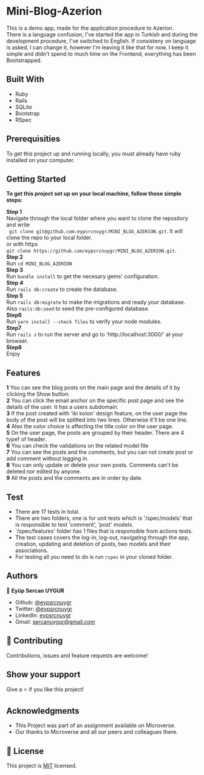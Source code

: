 # Mini-Blog-Azerion
This is a demo app, made for the application procedure to Azerion.<br>
There is a language confusion, I've started the app in Turkish and during the development procedure, I've switched to English.
If consisteny on language is asked, I can change it, however I'm leaving it like that for now. I keep it simple and didn't spend to much time
on the Frontend, everything has been Bootstrapped.

## Built With
* Ruby
* Rails
* SQLite
* Bootstrap
* RSpec

## Prerequisities

To get this project up and running locally, you must already have ruby installed on your computer.

## Getting Started

**To get this project set up on your local machine, follow these simple steps:**

**Step 1**<br>
Navigate through the local folder where you want to clone the repository and write<br>
``` git clone git@github.com:eypsrcnuygr/MINI_BLOG_AZERION.git```. It will clone the repo to your local folder.<br>
or with https<br>
```git clone https://github.com/eypsrcnuygr/MINI_BLOG_AZERION.git```.<br>
**Step 2**<br>
Run ```cd MINI_BLOG_AZERION```<br>
**Step 3**<br>
Run ```bundle install``` to get the necesary gems' configuration.<br>
**Step 4**<br>
Run ```rails db:create``` to create the database.<br>
**Step 5**<br>
Run ```rails db:migrate``` to make the migrations and ready your database. Also ```rails:db:seed``` to seed the pre-configured database.<br>
**Step6**<br>
Run ```yarn install --check files``` to verify your node modules.<br>
**Step7**<br>
Run ```rails s``` to run the server and go to 'http://localhost:3000/' at your browser.<br>
**Step8**<br>
Enjoy<br>

## Features

**1**
You can see the blog posts on the main page and the details of it by clicking the Show button.<br>
**2**
You can click the email anchor on the specific post page and see the details of the user. It has a users subdomain.<br>
**3**
If the post created with 'iki kolon' design feature, on the user page the body of the post will be splitted into two lines. Otherwise it'll be one line. <br>
**4**
Also the color choice is affecting the title color on the user page.<br>
**5**
On the user page, the posts are grouped by their header. There are 4 typef of header.<br> 
**6**
You can check the validations on the related model file<br>
**7**
You can see the posts and the comments, but you can not create post or add comment without logging in.<br>
**8**
You can only update or delete your own posts. Comments can't be deleted nor edited by anyone.<br>
**9**
All the posts and the comments are in order by date.
## Test
- There are 17 tests in total.
- There are two folders, one is for unit tests which is '/spec/models' that is responsible to test 'comment', 'post' models.
- '/spec/features' folder has 1 files that is responsible from actions tests.
- The test cases covers the log-in, log-out, navigating through the app, creation, updating and deletion of posts, two models and their associations.
- For testing all you need to do is run ```rspec``` in your cloned folder.

## Authors

👤 **Eyüp Sercan UYGUR**

-   Github: [@eypsrcnuygr](https://github.com/eypsrcnuygr)
-   Twitter: [@eypsrcnuygr](https://twitter.com/eypsrcnuygr)
-   LinkedIn: [eypsrcnuygr](https://www.linkedin.com/in/eypsrcnuygr/)
-   Gmail: [sercanuygur@gmail.com](sercanuygur@gmail.com)

## 🤝 Contributing

Contributions, issues and feature requests are welcome!

## Show your support

Give a ⭐️ if you like this project!

## Acknowledgments

-   This Project was part of an assignment available on Microverse.
-   Our thanks to Microverse and all our peers and colleagues there.

## 📝 License

This project is [MIT](lic.url) licensed.
